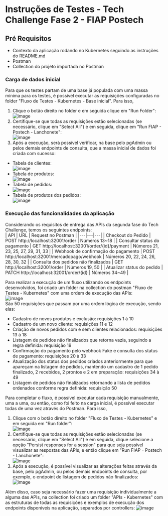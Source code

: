 # Instruções de Testes - Tech Challenge Fase 2 - FIAP Postech

## Pré Requisitos
- Contexto da aplicação rodando no Kubernetes seguindo as instruções do README.md
- Postman
- Collection do projeto importada no Postman

### Carga de dados inicial
Para que os testes partam de uma base já populada com uma massa mínima para os testes, é possível executar as requisições configuradas no folder "Fluxo de Testes - Kubernetes - Base inicial". Para isso, 
1. Clique o botão direito no folder e em seguida clique em "Run Folder":<br>
![image](https://github.com/guibaarros/fastfood-fiap-postech/assets/34094900/cd131f2d-f55d-47d2-b8c8-11209772c1cb)<br>
2. Certifique-se que todas as requisições estão selecionadas (se necessário, clique em "Select All") e em seguida, clique em "Run FIAP - Postech - Lanchonete":<br>
![image](https://github.com/guibaarros/fastfood-fiap-postech/assets/34094900/cf176e3e-d630-4cdb-815a-e7013f26e9a5)<br>
3. Após a execução, será possível verificar, na base pelo pgAdmin ou pelos demais endpoints de consulta, que a massa inicial de dados foi criada com sucesso: <br>
- Tabela de clientes: <br>
![image](https://github.com/guibaarros/fastfood-fiap-postech/assets/34094900/e6a8f54c-06f4-49c2-a4d6-31afecea2668) <br>
- Tabela de produtos: <br>
![image](https://github.com/guibaarros/fastfood-fiap-postech/assets/34094900/b782a8f3-d531-4b5d-8776-499e4518698a)<br>
- Tabela de pedidos:<br>
![image](https://github.com/guibaarros/fastfood-fiap-postech/assets/34094900/927ce134-ef8c-4733-b314-77fac14e71bc) <br>
- Tabela de produtos dos pedidos: <br>
![image](https://github.com/guibaarros/fastfood-fiap-postech/assets/34094900/60cbf5e6-d095-4a19-850f-f57d20d2693b) <br>

### Execução das funcionalidades da aplicação
Considerando os requisitos de entrega das APIs da segunda fase do Tech Challenge, temos os seguintes endpoints:<br>
| API | URL | Request no Postman |
|---|---|---|
| Checkout do Pedido | POST http://localhost:32001/order | Números 13~18 |
| Consultar status do pagamento | GET http://localhost:32001/order/{id}/payment | Números 21, 23, 25, 27, 29, 31, 33 |
| Webhook de confirmação do pagamento | POST http://localhost:32001/mercadopago/webhook | Números 20, 22, 24, 26, 28, 30, 32 |
| Consulta dos pedidos não finalizados | GET http://localhost:32001/order | Números 19, 50 |
| Atualizar status do pedido | PATCH http://localhost:32001/order/{id} | Números 34~49 |

Para realizar a execução de um fluxo utilizando os endpoints desenvolvidos, foi criado um folder na collection do postman "Fluxo de Testes - Kubernetes" com uma ordem de execução das APIs: <br>
![image](https://github.com/guibaarros/fastfood-fiap-postech/assets/34094900/a33fcc46-9c4a-455c-8ac8-f06259b6493c) <br>
São 50 requisições que passam por uma ordem lógica de execução, sendo elas:
- Cadastro de novos produtos e exclusão: requisições 1 à 10
- Cadastro de um novo cliente: requisições 11 e 12
- Criação de novos pedidos com e sem clientes relacionados: requisições 13 à 18
- Listagem de pedidos não finalizados que retorna vazia, seguindo a regra definida: requisição 19
- Confirmação do pagamento pelo webhook Fake e consulta dos status de pagamento: requisições 20 à 33
- Atualização dos status dos pedidos criados anteriormente para que apareçam na listagem de pedidos, mantendo um cadastro de 1 pedido finalizado, 2 recebidos, 2 prontos e 2 em preparação: requisições 34 à 49
- Listagem de pedidos não finalizados retornando a lista de pedidos ordenados conforme regra definida: requisição 50

Para completar o fluxo, é possível executar cada requisição manualmente, uma a uma, ou então, como foi feito na carga inicial, é possível executar todas de uma vez através do Postman. Para isso,
1. Clique com o botão direito no folder "Fluxo de Testes - Kubernetes" e em seguida em "Run folder": <br>
![image](https://github.com/guibaarros/fastfood-fiap-postech/assets/34094900/df923e44-8e85-4b21-962b-3fa5a1ff4a5a) <br>
2. Certifique-se que todas as requisições estão selecionadas (se necessário, clique em "Select All") e em seguida, clique selecione a opção "Persist responses for a session" para que seja possível visualizar as respostas das APIs, e então clique em "Run FIAP - Postech - Lanchonete": <br>
![image](https://github.com/guibaarros/fastfood-fiap-postech/assets/34094900/49d86c89-04dd-4822-99cb-08a89cd084aa)<br>
3. Após a execução, é possível visualizar as alterações feitas através da base, pelo pgAdmin, ou pelos demais endpoints de consulta, por exemplo, o endpoint de listagem de pedidos não finalizados: <br>
![image](https://github.com/guibaarros/fastfood-fiap-postech/assets/34094900/02a69ae0-112d-4aec-9200-63762a472d2c)<br>


Além disso, caso seja necessário fazer uma requisição individualmente a alguma das APIs, na collection foi criado um folder "APIs - Kubernetes" com as estruturas de todas as requisições e exemplos de execução dos endpoints disponíveis na aplicação, separados por controllers:
![image](https://github.com/guibaarros/fastfood-fiap-postech/assets/34094900/399b9d2a-6209-479e-96e4-ba12123ac131)










